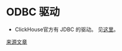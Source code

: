 # ODBC 驱动

- ClickHouse官方有 JDBC 的驱动。 见[这里](https://github.com/yandex/clickhouse-jdbc)。

[来源文章](https://clickhouse.yandex/docs/zh/interfaces/odbc/) <!--hide-->
